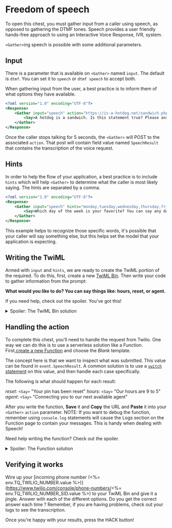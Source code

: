 # Freedom of speech

To open this chest, you must gather input from a caller using speech, as opposed to gathering the DTMF tones. Speech provides a user friendly hands-free approach to using an Interactive Voice Response, IVR, system.

`<Gather>`ing speech is possible with some additional parameters.

## Input

There is a parameter that is available on `<Gather>` named `input`. The default is `dtmf`. You can set it to `speech` or `dtmf speech` to accept both.

When gathering input from the user, a best practice is to inform them of what options they have available.

```xml
<?xml version="1.0" encoding="UTF-8"?>
<Response>
    <Gather input="speech" action="https://is-a-hotdog.net/sandwich.php">
        <Say>A hotdog is a sandwich. Is this statement true? Please answer yes or no.</Say>
    </Gather>
</Response>
```

Once the caller stops talking for 5 seconds, the `<Gather>` will POST to the associated `action`. That post will contain field value named `SpeechResult` that contains the transcription of the voice request.

## Hints

In order to help the flow of your application, a best practice is to include `hints` which will help `<Gather>` to determine what the caller is most likely saying. The hints are separated by a comma.

```xml
<?xml version="1.0" encoding="UTF-8"?>
<Response>
    <Gather input="speech" hints="monday,tuesday,wednesday,thursday,friday">
        <Say>Which day of the week is your favorite? You can say any day of the week Monday thru Friday.</Say>
    </Gather>
</Response>
```

This example helps to recognize those specific words, it's possible that your caller will say something else, but this helps set the model that your application is expecting.

## Writing the TwiML

Armed with `input` and `hints`, we are ready to create the TwiML portion of the required. To do this, first, create a new [TwiML Bin](https://www.twilio.com/console/runtime/twiml-bins). Then write your code to gather information from the prompt:

**What would you like to do? You can say things like: hours, reset, or agent.**

If you need help, check out the spoiler. You've got this!

<details>
    <summary>Spoiler: The TwiML Bin solution</summary>

```xml
<?xml version="1.0" encoding="UTF-8"?>
<Response>
    <Gather input="speech" hints="hours,reset,agent">
        <Say>What would you like to do? You can say things like: hours, reset, or agent.</Say>
    </Gather>
</Response>
```

NOTE: We haven't yet built the `action` to handle the response. We'll do this next!

</details>

## Handling the action

To complete this chest, you'll need to handle the request from Twilio. One way we can do this is to use a serverless solution like a Function. First,[create a new Function](https://www.twilio.com/console/runtime/functions/manage) and choose the _Blank_ template.

The concept here is that we want to inspect what was submitted. This value can be found in `event.SpeechResult`. A common solution is to use a [`switch` statement](https://developer.mozilla.org/en-US/docs/Web/JavaScript/Reference/Statements/switch) on this value, and then handle each case specifically.

The following is what should happen for each result:

_reset_: `<Say>` "Your pin has been reset"
_hours_: `<Say>` "Our hours are 9 to 5"
_agent_: `<Say>` "Connecting you to our next available agent"

After you write the function, **Save** it and **Copy** the URL and **Paste** it into your `<Gather>` `action` parameter. NOTE: If you want to debug the function, remember using `console.log` statements will cause the Logs section on the Function page to contain your messages. This is handy when dealing with Speech!

Need help writing the function? Check out the spoiler.

<details>
    <summary>Spoiler: The Function solution</summary>

```javascript
exports.handler = function(context, event, callback) {
  const twiml = new Twilio.twiml.VoiceResponse();
  switch (event.SpeechResult.toLowerCase()) {
    case 'agent':
      twiml.say('Here is an agent');
      break;
    case 'hours':
      twiml.say('Our hours are 9 to 5');
      break;
    case 'reset':
      twiml.say('We have reset your pin');
      break;
    default:
      console.log(
        `I heard ${event.SpeechResult} at a confidence rating of ${Math.round(
          event.Confidence * 100
        )} percent`
      );
  }
  callback(null, twiml);
};
```

NOTE: Since the `console.log` is in the `default` branch of the `switch` statement, it will only run when all of those other options miss.

</details>

## Verifying it works

Wire up your [incoming phone number (<%= env.TQ_TWILIO_NUMBER.value %>)](https://www.twilio.com/console/phone-numbers/<%= env.TQ_TWILIO_NUMBER_SID.value %>) to your TwiML Bin and give it a jingle. Answer with each of the different options. Do you get the correct answer each time ? Remember, if you are having problems, check out your logs to see the transcription.

Once you're happy with your results, press the HACK button!
